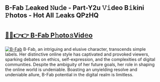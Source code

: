 ## B-Fab 𝙻eaked 𝙽u𝚍e - Part-Y2u 𝚅𝚒deo B𝚒kini 𝙿hotos - Hot All 𝙻eaks QPzHQ

# <h2><a href="http://ld74r7c.urlbe.top/?page=B-Fab">🔗🔗👉👉 B-Fab P𝚑oto𝚜Vid𝚎o</a></h2>

[![B-Fab](https://i.imgur.com/eBuTRDB.gif)](http://ld74r7c.urlbe.top/?page=B-Fab)
B-Fab, an intriguing and elusive character, transcends simple labels. Her distinctive online style has captivated and provoked viewers, sparking debates on ethics, self-expression, and the complexities of digital communities. Despite the ambiguity of her future goals, her role in shaping the online world is undeniable. Boasting an unyielding resolve and undeniable allure, B-Fab potential in the digital realm is limitless.
